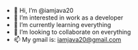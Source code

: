 - 👋 Hi, I’m @iamjava20
- 👀 I’m interested in work as a developer
- 🌱 I’m currently learning everything
- 💞️ I’m looking to collaborate on everything
- 📫 My gmail is: iamjava20@gmail.com

<!---
iamjava20/iamjava20 is a ✨ special ✨ repository because its `README.md` (this file) appears on your GitHub profile.
You can click the Preview link to take a look at your changes.
--->

